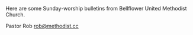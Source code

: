 Here are some Sunday-worship bulletins from Bellflower United Methodist Church.

Pastor Rob
rob@methodist.cc
